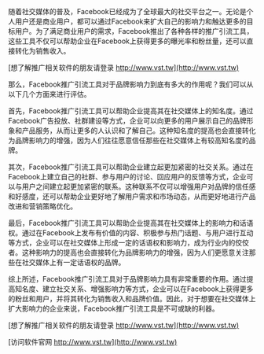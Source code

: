 随着社交媒体的普及，Facebook已经成为了全球最大的社交平台之一。无论是个人用户还是商业用户，都可以通过Facebook来扩大自己的影响力和触达更多的目标用户。为了满足商业用户的需求，Facebook推出了各种各样的推广引流工具，这些工具不仅可以帮助企业在Facebook上获得更多的曝光率和粉丝量，还可以直接转化为销售收入。

[想了解推广相关软件的朋友请登录 http://www.vst.tw](http://www.vst.tw)

那么，Facebook推广引流工具对于品牌影响力到底有多大的作用呢？我们可以从以下几个方面来进行评估。

首先，Facebook推广引流工具可以帮助企业提高其在社交媒体上的知名度。通过Facebook广告投放、社群建设等方式，企业可以向更多的用户展示自己的品牌形象和产品服务，从而让更多的人认识和了解自己。这种知名度的提高也会直接转化为品牌影响力的增强，因为人们往往愿意信任那些在社交媒体上有较高知名度的品牌。

其次，Facebook推广引流工具可以帮助企业建立起更加紧密的社交关系。通过在Facebook上建立自己的社群、参与用户的讨论、回应用户的反馈等方式，企业可以与用户之间建立起更加紧密的联系。这种联系不仅可以增强用户对品牌的信任感和好感度，还可以帮助企业更好地了解用户需求和市场动态，从而更好地进行产品改进和营销策略优化。

最后，Facebook推广引流工具可以帮助企业提高其在社交媒体上的影响力和话语权。通过在Facebook上发布有价值的内容、积极参与热门话题、与用户进行互动等方式，企业可以在社交媒体上形成一定的话语权和影响力，成为行业内的佼佼者。这种影响力的提高也会直接转化为品牌影响力的增强，因为人们更愿意关注那些在社交媒体上有一定话语权的品牌。

综上所述，Facebook推广引流工具对于品牌影响力具有非常重要的作用。通过提高知名度、建立社交关系、增强影响力等方式，企业可以在Facebook上获得更多的粉丝和用户，并将其转化为销售收入和品牌价值。因此，对于想要在社交媒体上扩大影响力的企业来说，Facebook推广引流工具是不可或缺的利器。

[想了解推广相关软件的朋友请登录 http://www.vst.tw](http://www.vst.tw)


[访问软件官网 http://www.vst.tw](http://www.vst.tw)
